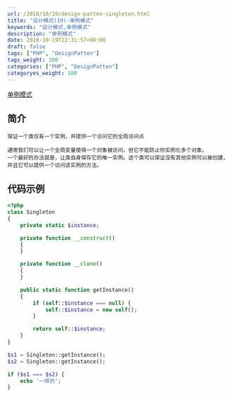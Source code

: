 ```yaml
---
url: /2018/10/19/design-patten-singleton.html
title: "设计模式(19)-单例模式"
keywords: "设计模式,单例模式"
description: "单例模式"
date: 2018-10-19T22:31:57+08:00
draft: false
tags: ["PHP", "DesignPatten"]
tags_weight: 100
categories: ["PHP", "DesignPatten"]
categoryes_weight: 100
---
```


[单例模式](https://github.com/wenjy/design_patten_php/blob/master/src/Singleton.php)

## 简介

```
保证一个类仅有一个实例，并提供一个访问它的全局访问点

通常我们可以让一个全局变量使得一个对象被访问，但它不能防止你实例化多个对象。
一个最好的办法就是，让类自身保存它的唯一实例。这个类可以保证没有其他实例可以被创建，
并且它可以提供一个访问该实例的方法。
```

## 代码示例

```php
<?php
class Singleton
{
    private static $instance;

    private function __construct()
    {
    }

    private function __clone()
    {
    }

    public static function getInstance()
    {
        if (self::$instance === null) {
            self::$instance = new self();
        }

        return self::$instance;
    }
}

$s1 = Singleton::getInstance();
$s2 = Singleton::getInstance();

if ($s1 === $s2) {
    echo '一样的';
}
```
